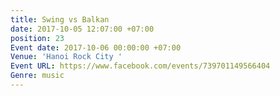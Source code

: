 ```yaml
---
title: Swing vs Balkan
date: 2017-10-05 12:07:00 +07:00
position: 23
Event date: 2017-10-06 00:00:00 +07:00
Venue: 'Hanoi Rock City '
Event URL: https://www.facebook.com/events/739701149566404
Genre: music
---
```


